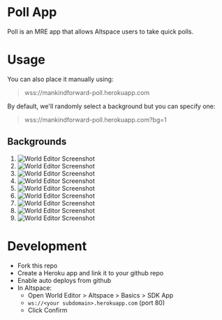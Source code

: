 # Poll App

Poll is an MRE app that allows Altspace users to take quick polls.

# Usage

You can also place it manually using:

> wss://mankindforward-poll.herokuapp.com

By default, we'll randomly select a background but you can specify one:

> wss://mankindforward-poll.herokuapp.com?bg=1

## Backgrounds

1. ![World Editor Screenshot](https://github.com/tuesy/poll/blob/main/public/tile01.png?raw=true)
2. ![World Editor Screenshot](https://github.com/tuesy/poll/blob/main/public/tile02.png?raw=true)
3. ![World Editor Screenshot](https://github.com/tuesy/poll/blob/main/public/tile03.png?raw=true)
4. ![World Editor Screenshot](https://github.com/tuesy/poll/blob/main/public/tile04.png?raw=true)
5. ![World Editor Screenshot](https://github.com/tuesy/poll/blob/main/public/tile05.png?raw=true)
6. ![World Editor Screenshot](https://github.com/tuesy/poll/blob/main/public/tile06.png?raw=true)
7. ![World Editor Screenshot](https://github.com/tuesy/poll/blob/main/public/tile07.png?raw=true)
8. ![World Editor Screenshot](https://github.com/tuesy/poll/blob/main/public/tile08.png?raw=true)
9. ![World Editor Screenshot](https://github.com/tuesy/poll/blob/main/public/tile09.png?raw=true)

# Development
* Fork this repo
* Create a Heroku app and link it to your github repo
* Enable auto deploys from github
* In Altspace:
  * Open World Editor > Altspace > Basics > SDK App
  * `ws://<your subdomain>.herokuapp.com` (port 80)
  * Click Confirm
